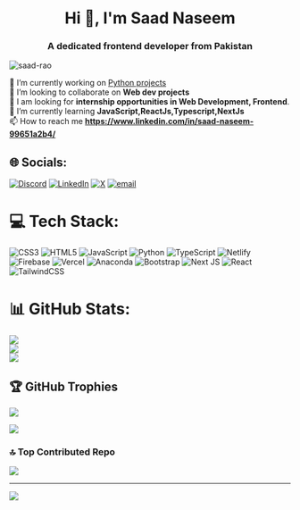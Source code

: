 <h1 align="center">Hi 👋, I'm Saad Naseem</h1>
<h3 align="center">A dedicated frontend developer from Pakistan</h3>

<p align="left"> <img src="https://komarev.com/ghpvc/?username=saad-rao&label=Profile%20views&color=0e75b6&style=flat" alt="saad-rao" /> </p>

🔭 I’m currently working on  [Python projects](share.streamlit.io/user/saad-rao)<br>👯 I’m looking to collaborate on **Web dev projects**<br>🤝 I am looking for **internship opportunities in Web Development, Frontend**.<br>🌱 I’m currently learning **JavaScript,ReactJs,Typescript,NextJs**<br>📫 How to reach me **https://www.linkedin.com/in/saad-naseem-99651a2b4/**


## 🌐 Socials:
[![Discord](https://img.shields.io/badge/Discord-%237289DA.svg?logo=discord&logoColor=white)](https://discord.gg/hit0shi_0) [![LinkedIn](https://img.shields.io/badge/LinkedIn-%230077B5.svg?logo=linkedin&logoColor=white)](https://linkedin.com/in/https://www.linkedin.com/in/saad-naseem-99651a2b4/) [![X](https://img.shields.io/badge/X-black.svg?logo=X&logoColor=white)](https://x.com/@Saad_X_0_0) [![email](https://img.shields.io/badge/Email-D14836?logo=gmail&logoColor=white)](mailto:raosad786@gmail.com) 

# 💻 Tech Stack:
![CSS3](https://img.shields.io/badge/css3-%231572B6.svg?style=for-the-badge&logo=css3&logoColor=white) ![HTML5](https://img.shields.io/badge/html5-%23E34F26.svg?style=for-the-badge&logo=html5&logoColor=white) ![JavaScript](https://img.shields.io/badge/javascript-%23323330.svg?style=for-the-badge&logo=javascript&logoColor=%23F7DF1E) ![Python](https://img.shields.io/badge/python-3670A0?style=for-the-badge&logo=python&logoColor=ffdd54) ![TypeScript](https://img.shields.io/badge/typescript-%23007ACC.svg?style=for-the-badge&logo=typescript&logoColor=white) ![Netlify](https://img.shields.io/badge/netlify-%23000000.svg?style=for-the-badge&logo=netlify&logoColor=#00C7B7) ![Firebase](https://img.shields.io/badge/firebase-%23039BE5.svg?style=for-the-badge&logo=firebase) ![Vercel](https://img.shields.io/badge/vercel-%23000000.svg?style=for-the-badge&logo=vercel&logoColor=white) ![Anaconda](https://img.shields.io/badge/Anaconda-%2344A833.svg?style=for-the-badge&logo=anaconda&logoColor=white) ![Bootstrap](https://img.shields.io/badge/bootstrap-%238511FA.svg?style=for-the-badge&logo=bootstrap&logoColor=white) ![Next JS](https://img.shields.io/badge/Next-black?style=for-the-badge&logo=next.js&logoColor=white) ![React](https://img.shields.io/badge/react-%2320232a.svg?style=for-the-badge&logo=react&logoColor=%2361DAFB) ![TailwindCSS](https://img.shields.io/badge/tailwindcss-%2338B2AC.svg?style=for-the-badge&logo=tailwind-css&logoColor=white)
# 📊 GitHub Stats:
![](https://github-readme-stats.vercel.app/api?username=saad-rao&theme=github_dark&hide_border=false&include_all_commits=true&count_private=false)<br/>
![](https://nirzak-streak-stats.vercel.app/?user=saad-rao&theme=github_dark&hide_border=false)<br/>
![](https://github-readme-stats.vercel.app/api/top-langs/?username=saad-rao&theme=github_dark&hide_border=false&include_all_commits=true&count_private=false&layout=compact)

## 🏆 GitHub Trophies
![](https://github-profile-trophy.vercel.app/?username=saad-rao&theme=github_dark&no-frame=false&no-bg=false&margin-w=4)

![](https://quotes-github-readme.vercel.app/api?type=horizontal&theme=radical)

### 🔝 Top Contributed Repo
![](https://github-contributor-stats.vercel.app/api?username=saad-rao&limit=5&theme=dark&combine_all_yearly_contributions=true)

---
[![](https://visitcount.itsvg.in/api?id=saad-rao&icon=0&color=1)](https://visitcount.itsvg.in)

<!-- Proudly created with GPRM ( https://gprm.itsvg.in ) -->
